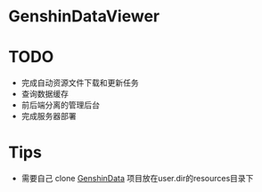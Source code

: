 # GenshinDataViewer

# TODO
* 完成自动资源文件下载和更新任务
* 查询数据缓存
* 前后端分离的管理后台
* 完成服务器部署
# Tips
* 需要自己 clone [GenshinData](https://github.com/Dimbreath/GenshinData) 项目放在user.dir的resources目录下